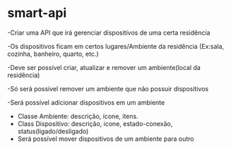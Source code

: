 # smart-api

-Criar uma API que irá gerenciar dispositivos de uma certa residência

-Os dispositivos ficam em certos lugares/Ambiente da residência (Ex:sala, cozinha, banheiro, quarto, etc.)

-Deve ser possível criar, atualizar e remover um ambiente(local da residência)

-Só será possível remover um ambiente que não possuir dispositivos

-Será possível adicionar dispositivos em um ambiente

- Classe Ambiente: descrição, ícone, itens.
- Class Dispositivo: descrição, icone, estado-conexão, status(ligado/desligado)
- Será possível mover dispositivos de um ambiente para outro
